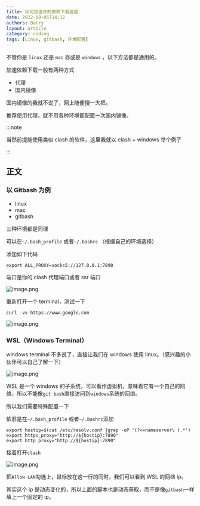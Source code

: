 ```yaml
---
title: 如何加速你的依赖下载速度
date: 2022-08-05T14:12
authors: Barry
layout: article
category: coding
tags: [Linux, gitbash, 环境配置]
---
```


不管你是 `linux` 还是 `mac` 亦或是 `windows` ，以下方法都是通用的。

加速依赖下载一般有两种方式

- 代理
- 国内镜像

国内镜像的我就不说了，网上随便搜一大把。

推荐使用代理，就不用各种环境都配置一次国内镜像。

:::note

当然前提能使用类似 clash 的软件，这里我就以 clash + windows 举个例子

:::

<!--truncate-->

## 正文

### 以 Gitbash 为例

- linux
- mac
- gitbash

三种环境都是同理

可以在`~/.bash_profile` 或者`~/.bashrc` （根据自己的环境选择）

添加如下代码

```
export ALL_PROXY=socks5://127.0.0.1:7890
```

端口是你的 clash 代理端口或者 ssr 端口

![image.png](https://p3-juejin.byteimg.com/tos-cn-i-k3u1fbpfcp/28673d87ae3d4c24ab0c1768b1e0b1a7~tplv-k3u1fbpfcp-watermark.image?)

重新打开一个 terminal，测试一下

```
curl -vv https://www.google.com
```

![image.png](https://p9-juejin.byteimg.com/tos-cn-i-k3u1fbpfcp/dc88f3e6f7b3444fbbc178d924eb2457~tplv-k3u1fbpfcp-watermark.image?)

### WSL（Windows Terminal）

windows terminal 不多说了，直接让我们在 windows 使用 linux。（感兴趣的小伙伴可以自己了解一下）

![image.png](https://p9-juejin.byteimg.com/tos-cn-i-k3u1fbpfcp/46196f22253746379e93808973522c4b~tplv-k3u1fbpfcp-watermark.image?)

WSL 是一个 windows 的子系统，可以看作虚拟机，意味着它有一个自己的网络，所以不能像`git bash`直接访问到`windows`系统的网络。

所以我们需要特殊配置一下

依旧是在`~/.bash_profile` 或者`~/.bashrc`添加

```
export hostip=$(cat /etc/resolv.conf |grep -oP '(?<=nameserver\ ).*')
export https_proxy="http://${hostip}:7890"
export http_proxy="http://${hostip}:7890"
```

接着打开`clash`

![image.png](https://p9-juejin.byteimg.com/tos-cn-i-k3u1fbpfcp/015112e189d64dda8263008c3a409323~tplv-k3u1fbpfcp-watermark.image?)

把`Allow LAN`勾选上，鼠标放在这一行的同时，我们可以看到 WSL 的网络 ip。

其实这个 ip 是动态变化的，所以上面的脚本也是动态获取，而不是像`gitbash`一样填上一个固定的 ip。
